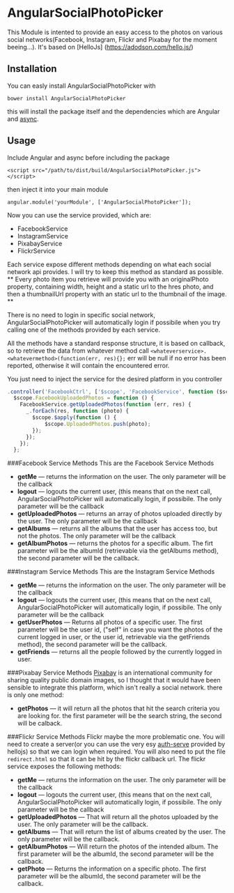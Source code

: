 # AngularSocialPhotoPicker

This Module is intented to provide an easy access to the photos on various social networks(Facebook, Instagram, Flickr 
and Pixabay for the moment beeing...). It's based on [HelloJs] (https://adodson.com/hello.js/)

## Installation
 You can easly install AngularSocialPhotoPicker with 
 
``` bower install AngularSocialPhotoPicker ```
 
 this will install the package itself and the dependencies which are Angular and [async](https://github.com/caolan/async).
 
## Usage
 
 Include Angular and async before including the package
 
``` <script src="/path/to/dist/build/AngularSocialPhotoPicker.js"></script> ```
 
 then inject it into your main module
 
``` angular.module('yourModule', ['AngularSocialPhotoPicker']); ```
 
 Now you can use the service provided, which are: 
 
 * FacebookService
 * InstagramService
 * PixabayService
 * FlickrService
 
Each service expose different methods depending on what each social network api provides. I will try to keep this method
as standard as possible. ** Every photo item you retrieve will provide you with an originalPhoto property,
containing width, height and a static url to the hres photo, and then a thumbnailUrl property with an static url to the
thumbnail of the image. **

There is no need to login in specific social network, AngularSocialPhotoPicker will automatically login if possibile when
you try calling one of the methods provided by each service.

All the methods have a standard response structure, it is based on callback, so to retrieve the data from whatever 
method call ```<whateverservice>.<whatevermethod>(function(err, res){};``` err will be null if no error has been reported, 
otherwise it will contain the encountered error.

You just need to inject the service for the desired platform in you controller

```javascript
.controller('FacebookCtrl', ['$scope', 'FacebookService', function ($scope, FacebookService) {
  $scope.FacebookUploadedPhotos = function () {
    FacebookService.getUploadedPhotos(function (err, res) {
      _.forEach(res, function (photo) {
        $scope.$apply(function () {
            $scope.UploadedPhotos.push(photo);
        });
      });
    });
  }; 
```

###Facebook Service Methods
 This are the Facebook Service Methods
 - **getMe** — returns the information on the user. The only parameter will be the callback
 - **logout** — logouts the current user, (this means that on the next call, AngularSocialPhotoPicker will automatically login,
 if possibile. The only parameter will be the callback
 - **getUploadedPhotos** — returns an array of photos uploaded directly by the user. The only parameter will be the callback 
 - **getAlbums** — returns all the albums that the user has access too, but not the photos. The only parameter will be the callback
 - **getAlbumPhotos** — returns the photos for a specific album. The firt parameter will be the albumId (retrievable via the
 getAlbums method), the second parameter will be the callback. 
 
###Instagram Service Methods
 This are the Instagram Service Methods
  - **getMe** — returns the information on the user. The only parameter will be the callback
  - **logout** — logouts the current user, (this means that on the next call, AngularSocialPhotoPicker will automatically login,
  if possibile. The only parameter will be the callback
  - **getUserPhotos** — Returns all photos of a specific user. The first parameter will be the user id, ("self" in case
  you want the photos of the current logged in user, or the user id, retrievable via the getFriends method),
  the second parameter will be the callback.
  - **getFriends** — returns all the people followed by the currently logged in user.
   
###Pixabay Service Methods
 [Pixabay](https://pixabay.com/it/) is an international community for sharing quality public domain images, so I thought that
 it would have been sensible to integrate this platform, which isn't really a social network. 
 there is only one method: 
 - **getPhotos** — it will return all the photos that hit the search criteria you are looking for. the first parameter will 
 be the search string, the second will be calback.
 
###Flickr Service Methods 
 Flickr maybe the more problematic one. You will need to create a server(or you can use the very esy [auth-serve](https://auth-server.herokuapp.com/#-auth-server)
 provided by hellojs) so that we can login when required. 
 You will also need to put the file ```redirect.html``` so that it can be hit by the flickr callback url. 
 The flickr service exposes the following methods: 
  - **getMe** — returns the information on the user. The only parameter will be the callback
  - **logout** — logouts the current user, (this means that on the next call, AngularSocialPhotoPicker will automatically login,
  if possibile. The only parameter will be the callback
  - **getUploadedPhotos** — That will return all the photos uploaded by the user. The only parameter will be the callback. 
  - **getAlbums** — That will return the list of albums created by the user. The only parameter will be the callback.
  - **getAlbumPhotos** — Will return the photos of the intended album. The first parameter will be the albumId, the second
  parameter will be the callback.
  - **getPhoto** — Returns the information on a specific photo. The first parameter will be the albumId, the second
  parameter will be the callback.
 
  














